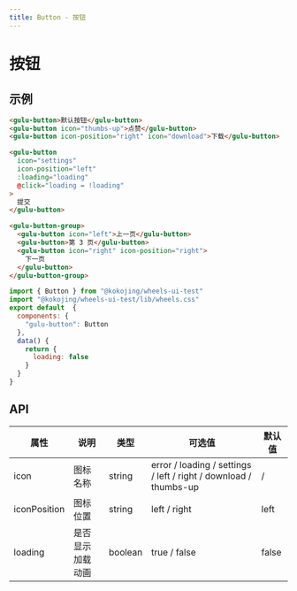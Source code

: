 ```yaml
---
title: Button - 按钮
---
```

# 按钮

## 示例

<ClientOnly>
  <button-demos />
</ClientOnly>


```html
<gulu-button>默认按钮</gulu-button>
<gulu-button icon="thumbs-up">点赞</gulu-button>
<gulu-button icon-position="right" icon="download">下载</gulu-button>

<gulu-button
  icon="settings"
  icon-position="left"
  :loading="loading"
  @click="loading = !loading"
>
  提交
</gulu-button>

<gulu-button-group>
  <gulu-button icon="left">上一页</gulu-button>
  <gulu-button>第 3 页</gulu-button>
  <gulu-button icon="right" icon-position="right">
    下一页
  </gulu-button>
</gulu-button-group>
```

```javascript
import { Button } from "@kokojing/wheels-ui-test"
import "@kokojing/wheels-ui-test/lib/wheels.css"
export default  {
  components: {
    "gulu-button": Button
  },
  data() {
    return {
      loading: false
    }
  }
}
```

## API

| 属性 | 说明 | 类型   | 可选值       | 默认值 |
| ---- | ------ |------ | ------------ | ------ |
| icon | 图标名称  | string  | error / loading / settings / left / right / download / thumbs-up | / |
| iconPosition |  图标位置 | string | left / right | left |
| loading | 是否显示加载动画 | boolean | true / false | false |
